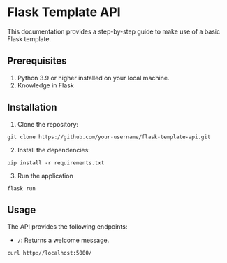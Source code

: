 # Flask Template API

This documentation provides a step-by-step guide to make use of a basic Flask template.

## Prerequisites

1. Python 3.9 or higher installed on your local machine.
2. Knowledge in Flask

## Installation

1. Clone the repository:

``` 
git clone https://github.com/your-username/flask-template-api.git
```

2. Install the dependencies:

```
pip install -r requirements.txt
```
3. Run the application
```
flask run
```

## Usage

The API provides the following endpoints:

* `/`: Returns a welcome message.

```
curl http://localhost:5000/
```
